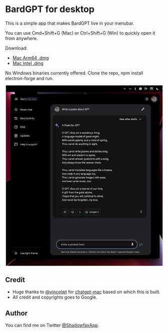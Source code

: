 # BardGPT for desktop

This is a simple app that makes BardGPT live in your menubar.

You can use Cmd+Shift+G (Mac) or Ctrl+Shift+G (Win) to quickly open it from anywhere.

Download:

- [Mac Arm64 .dmg](https://github.com/vincelwt/chatgpt-mac/releases/download/v0.0.5/ChatGPT-0.0.5-arm64.dmg)
- [Mac Intel .dmg](https://github.com/vincelwt/chatgpt-mac/releases/download/v0.0.5/ChatGPT-0.0.5-x64.dmg)

No Windows binaries currently offered. Clone the repo, npm install electron-forge and run.

<p align="center">
  <img src="./images/screenshot.png" width="500">
</p>

## Credit
- Huge thanks to [@vincelwt](https://github.com/vincelwt) for [chatgpt-mac](https://github.com/vincelwt/chatgpt-mac) based on which this is built.
- All credit and copyrights goes to Google.

## Author

You can find me on Twitter [@ShadowfaxApp](https://twitter.com/ShadowfaxApp).
